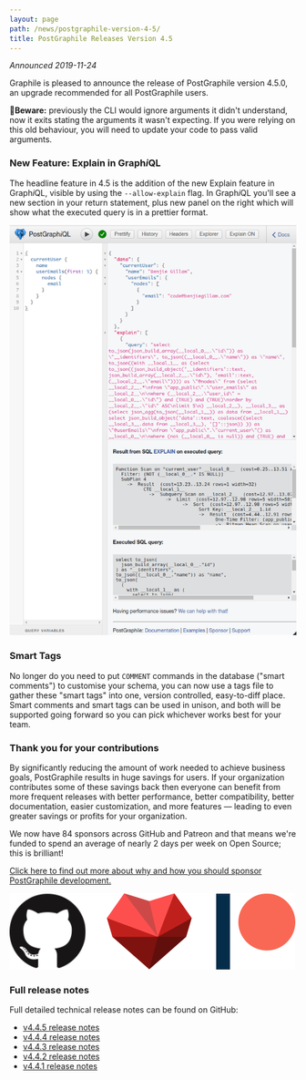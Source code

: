 ```yaml
---
layout: page
path: /news/postgraphile-version-4-5/
title: PostGraphile Releases Version 4.5
---
```


_Announced 2019-11-24_

<p class='intro'>
Graphile is pleased to announce the release of PostGraphile version 4.5.0, an upgrade recommended for all PostGraphile users.
</p>
<strong>🚨Beware:</strong> previously the CLI would ignore arguments it didn't understand, now it exits stating the arguments it wasn't expecting. If you were relying on this old behaviour, you will need to update your code to pass valid arguments.

### New Feature: Explain in Graph*i*QL

The headline feature in 4.5 is the addition of the new Explain feature in Graph*i*QL, visible by using the `--allow-explain` flag. In Graph*i*QL you'll see a new section in your return statement, plus new panel on the right which will show what the executed query is in a prettier format.

<div class="tc">
<img alt="Demo of the new GraphiQL Explain feature in PostGraphile" src="/images/graphiqlexplainbutton.png" />
</div>

### Smart Tags

No longer do you need to put `COMMENT` commands in the database ("smart comments") to customise your schema, you can now use a tags file to gather these "smart tags" into one, version controlled, easy-to-diff place. Smart comments and smart tags can be used in unison, and both will be supported going forward so you can pick whichever works best for your team.

### Thank you for your contributions

By significantly reducing the amount of work needed to achieve business goals, PostGraphile results in huge savings for users. If your organization contributes some of these savings back then everyone can benefit from more frequent releases with better performance, better compatibility, better documentation, easier customization, and more features — leading to even greater savings or profits for your organization.

We now have 84 sponsors across GitHub and Patreon and that means we're funded to spend an average of nearly 2 days per week on Open Source; this is brilliant!

[Click here to find out more about why and how you should sponsor PostGraphile development.](/sponsor/)

<div class="tc">
<img alt="Thank you" src="/images/thanks.png" />
</div>

### Full release notes

Full detailed technical release notes can be found on GitHub:

- [v4.4.5 release notes](https://github.com/graphile/postgraphile/releases/tag/v4.5.0)
- [v4.4.4 release notes](https://github.com/graphile/postgraphile/releases/tag/v4.4.4)
- [v4.4.3 release notes](https://github.com/graphile/postgraphile/releases/tag/v4.4.3)
- [v4.4.2 release notes](https://github.com/graphile/postgraphile/releases/tag/v4.4.2)
- [v4.4.1 release notes](https://github.com/graphile/postgraphile/releases/tag/v4.4.1)